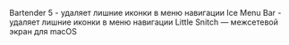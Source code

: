 Bartender 5 - удаляет лишние иконки в меню навигации
Ice Menu Bar - удаляет лишние иконки в меню навигации
Little Snitch — межсетевой экран для macOS

